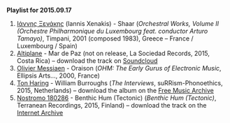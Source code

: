 **Playlist for 2015.09.17**

1. [Ιάννης Ξενάκης](http://musicbrainz.org/artist/4083d781-7973-4717-8e1b-0f8786437709) (Iannis Xenakis) - Shaar (_Orchestral Works, Volume II (Orchestre Philharmonique du Luxembourg feat. conductor Arturo Tamayo)_, Timpani, 2001 (composed 1983), Greece – France / Luxembourg / Spain)
1. [Altiplane](http://musicbrainz.org/artist/2f6d6cc7-6a12-4c37-abfd-bc372d8b452e) - Mar de Paz (not on release, La Sociedad Records, 2015, Costa Rica) – download the track on [Soundcloud](https://soundcloud.com/altiplane/mar-de-paz)
1. [Olivier Messiaen](http://musicbrainz.org/artist/c6e5c5f4-984e-432a-87b8-b6afa288bca1) - Oraison (_OHM: The Early Gurus of Electronic Music_, Ellipsis Arts…, 2000, France)
1. [Ton Haring](http://musicbrainz.org/artist/8f6bc6e9-483a-4629-8bf8-2d96ef66c805) - William Burroughs (_The Interviews_, suRRism-Phonoethics, 2015, Netherlands) – download the album on the [Free Music Archive](http://freemusicarchive.org/music/Jaan_Patterson_and_Friends/Jaan_Patterson_and_Friends_-_The_Interviews_Vol1/)
1. [Nostromo 180286](http://musicbrainz.org/artist/c1b339ca-f598-4723-bd70-92b8aa031ad5) - Benthic Hum (Tectonic) (_Benthic Hum (Tectonic)_, Terranean Recordings, 2015, Finland) – download the track on the [Internet Archive](https://archive.org/details/BenthicHumTectonic)
